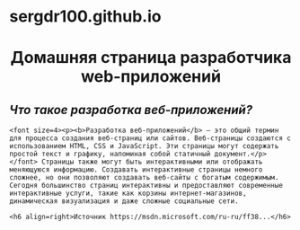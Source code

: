 # sergdr100.github.io
<html>
<head>
<meta charset="utf-8">
<title>lol</title>
</head>
<body>
    <h1 align=center>Домашняя страница разработчика web-приложений
    <h2><i>Что такое разработка веб-приложений?</i></h2>
    
    <font size=4><p><b>Разработка веб-приложений</b> — это общий термин для процесса создания веб-страниц или сайтов. Веб-страницы создаются с использованием HTML, CSS и JavaScript. Эти страницы могут содержать простой текст и графику, напоминая собой статичный документ.</p></font> Страницы также могут быть интерактивными или отображать меняющуюся информацию. Создавать интерактивные страницы немного сложнее, но они позволяют создавать веб-сайты с богатым содержимым. Сегодня большинство страниц интерактивны и предоставляют современные интерактивные услуги, такие как корзины интернет-магазинов, динамическая визуализация и даже сложные социальные сети.
    
    <h6 align=right>Источник https://msdn.microsoft.com/ru-ru/ff38...</h6>
</body>
</html>
